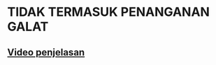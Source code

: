 # TIDAK TERMASUK PENANGANAN GALAT
## <a href="https://drive.google.com/open?id=1DOS4DhjjWTl9ya4aTMSd6zXwOgfbhsC5">Video penjelasan</a>
